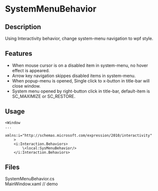 # SystemMenuBehavior

## Description
Using Interactivity behavior, change system-menu navigation to wpf style.

## Features
* When mouse cursor is on a disabled item in system-menu, no hover effect is appeared.
* Arrow key navigation skippes disabled items in system-menu.
* When popup-menu is opened, Single click to x-button in title-bar will close window.
* System menu opened by right-button click in title-bar, default-item is SC_MAXIMIZE or SC_RESTORE.

## Usage
````
<Window
...
    xmlns:i="http://schemas.microsoft.com/expression/2010/interactivity"
    >  
    <i:Interaction.Behaviors>
        \<local:SysMenuBehavior/>
    </i:Interaction.Behaviors>
````

## Files
SystemMenuBehavior.cs  
MainWindow.xaml // demo
